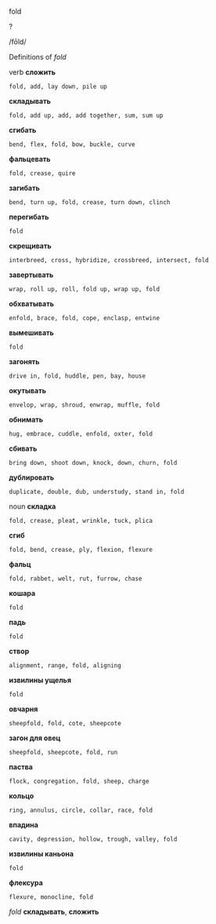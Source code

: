 fold

?

/fōld/

Definitions of _fold_

verb
**сложить**

    fold, add, lay down, pile up
**складывать**

    fold, add up, add, add together, sum, sum up
**сгибать**

    bend, flex, fold, bow, buckle, curve
**фальцевать**

    fold, crease, quire
**загибать**

    bend, turn up, fold, crease, turn down, clinch
**перегибать**

    fold
**скрещивать**

    interbreed, cross, hybridize, crossbreed, intersect, fold
**завертывать**

    wrap, roll up, roll, fold up, wrap up, fold
**обхватывать**

    enfold, brace, fold, cope, enclasp, entwine
**вымешивать**

    fold
**загонять**

    drive in, fold, huddle, pen, bay, house
**окутывать**

    envelop, wrap, shroud, enwrap, muffle, fold
**обнимать**

    hug, embrace, cuddle, enfold, oxter, fold
**сбивать**

    bring down, shoot down, knock, down, churn, fold
**дублировать**

    duplicate, double, dub, understudy, stand in, fold

noun
**складка**

    fold, crease, pleat, wrinkle, tuck, plica
**сгиб**

    fold, bend, crease, ply, flexion, flexure
**фальц**

    fold, rabbet, welt, rut, furrow, chase
**кошара**

    fold
**падь**

    fold
**створ**

    alignment, range, fold, aligning
**извилины ущелья**

    fold
**овчарня**

    sheepfold, fold, cote, sheepcote
**загон для овец**

    sheepfold, sheepcote, fold, run
**паства**

    flock, congregation, fold, sheep, charge
**кольцо**

    ring, annulus, circle, collar, race, fold
**впадина**

    cavity, depression, hollow, trough, valley, fold
**извилины каньона**

    fold
**флексура**

    flexure, monocline, fold

_fold_
**складывать**, **сложить**